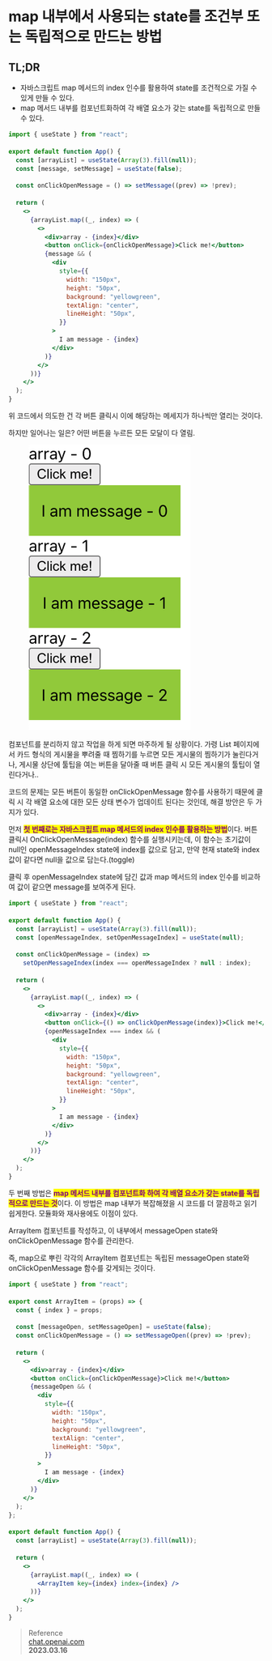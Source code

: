 # map 내부에서 사용되는 state를 조건부 또는 독립적으로 만드는 방법

## TL;DR

* 자바스크립트 map 메서드의 index 인수를 활용하여 state를 조건적으로 가질 수 있게 만들 수 있다.
* map 메서드 내부를 컴포넌트화하여 각 배열 요소가 갖는 state를 독립적으로 만들 수 있다.

```jsx
import { useState } from "react";

export default function App() {
  const [arrayList] = useState(Array(3).fill(null));
  const [message, setMessage] = useState(false);

  const onClickOpenMessage = () => setMessage((prev) => !prev);

  return (
    <>
      {arrayList.map((_, index) => (
        <>
          <div>array - {index}</div>
          <button onClick={onClickOpenMessage}>Click me!</button>
          {message && (
            <div
              style={{
                width: "150px",
                height: "50px",
                background: "yellowgreen",
                textAlign: "center",
                lineHeight: "50px",
              }}
            >
              I am message - {index}
            </div>
          )}
        </>
      ))}
    </>
  );
}
```

위 코드에서 의도한 건 각 버튼 클릭시 이에 해당하는 메세지가 하나씩만 열리는 것이다.

하지만 일어나는 일은? 어떤 버튼을 누르든 모든 모달이 다 열림.

<figure><img src="../../.gitbook/assets/image (9).png" alt=""><figcaption></figcaption></figure>

컴포넌트를 분리하지 않고 작업을 하게 되면 마주하게 될 상황이다. 가령 List 페이지에서 카드 형식의 게시물을 뿌려줄 때 찜하기를 누르면 모든 게시물의 찜하기가 눌린다거나, 게시물 상단에 툴팁을 여는 버튼을 달아줄 때 버튼 클릭 시 모든 게시물의 툴팁이 열린다거나..

코드의 문제는 모든 버튼이 동일한 onClickOpenMessage 함수를 사용하기 때문에 클릭 시 각 배열 요소에 대한 모든 상태 변수가 업데이트 된다는 것인데, 해결 방안은 두 가지가 있다.

먼저 <mark style="color:purple;">**첫 번째로는 자바스크립트 map 메서드의 index 인수를 활용하는 방법**</mark>이다. 버튼 클릭시 OnClickOpenMessage(index) 함수를 실행시키는데, 이 함수는 초기값이 null인 openMessageIndex state에 index를 값으로 담고, 만약 현재 state와 index 값이 같다면 null을 값으로 담는다.(toggle)

클릭 후 openMessageIndex state에 담긴 값과 map 메서드의 index 인수를 비교하여 값이 같으면 message를 보여주게 된다.

```jsx
import { useState } from "react";

export default function App() {
  const [arrayList] = useState(Array(3).fill(null));
  const [openMessageIndex, setOpenMessageIndex] = useState(null);

  const onClickOpenMessage = (index) =>
    setOpenMessageIndex(index === openMessageIndex ? null : index);

  return (
    <>
      {arrayList.map((_, index) => (
        <>
          <div>array - {index}</div>
          <button onClick={() => onClickOpenMessage(index)}>Click me!</button>
          {openMessageIndex === index && (
            <div
              style={{
                width: "150px",
                height: "50px",
                background: "yellowgreen",
                textAlign: "center",
                lineHeight: "50px",
              }}
            >
              I am message - {index}
            </div>
          )}
        </>
      ))}
    </>
  );
}
```

두 번째 방법은 <mark style="color:purple;">**map 메서드 내부를 컴포넌트화 하여 각 배열 요소가 갖는 state를 독립적으로 만드는 것**</mark>이다. 이 방법은 map 내부가 복잡해졌을 시 코드를 더 깔끔하고 읽기 쉽게한다. 모듈화와 재사용에도 이점이 있다.

ArrayItem 컴포넌트를 작성하고, 이 내부에서 messageOpen state와 onClickOpenMessage 함수를 관리한다.

즉, map으로 뿌린 각각의 ArrayItem 컴포넌트는 독립된 messageOpen state와 onClickOpenMessage 함수를 갖게되는 것이다.

```jsx
import { useState } from "react";

export const ArrayItem = (props) => {
  const { index } = props;

  const [messageOpen, setMessageOpen] = useState(false);
  const onClickOpenMessage = () => setMessageOpen((prev) => !prev);

  return (
    <>
      <div>array - {index}</div>
      <button onClick={onClickOpenMessage}>Click me!</button>
      {messageOpen && (
        <div
          style={{
            width: "150px",
            height: "50px",
            background: "yellowgreen",
            textAlign: "center",
            lineHeight: "50px",
          }}
        >
          I am message - {index}
        </div>
      )}
    </>
  );
};

export default function App() {
  const [arrayList] = useState(Array(3).fill(null));

  return (
    <>
      {arrayList.map((_, index) => (
        <ArrayItem key={index} index={index} />
      ))}
    </>
  );
}
```

> Reference\
> [chat.openai.com](https://chat.openai.com/chat)\
> **2023.03.16**
